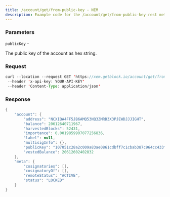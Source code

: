 ```yaml
---
title: /account/get/from-public-key - NEM
description: Example code for the /account/get/from-public-key rest method. Сomplete guide on how to use /account/get/from-public-key rest in GetBlock.io Web3 documentation.
---
```


### Parameters


`publicKey` -

The public key of the account as hex string.

### Request

``` java
curl --location --request GET 'https://xem.getblock.io/account/get/from-public-key?publicKey=107051c28a2c009a83ae0861cdbff7c1cbab387c964cc433f7d191d9c3115ed7'
 --header 'x-api-key: YOUR-API-KEY' 
 --header 'Content-Type: application/json'
```

###  Response

``` java
{
    "account": {
        "address": "NCXIQA4FF5JB6AMQ53NQ3ZMRD3X3PJEWDJJJIGHT",
        "balance": 20612640711967,
        "harvestedBlocks": 52431,
        "importance": 0.0019859907077256836,
        "label": null,
        "multisigInfo": {},
        "publicKey": "107051c28a2c009a83ae0861cdbff7c1cbab387c964cc433f7d191d9c3115ed7",
        "vestedBalance": 20612602402832
    },
    "meta": {
        "cosignatories": [],
        "cosignatoryOf": [],
        "remoteStatus": "ACTIVE",
        "status": "LOCKED"
    }
}
```

